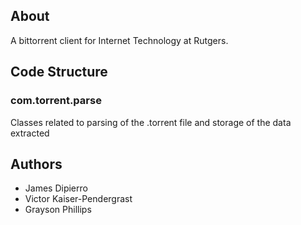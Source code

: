 ## About ##
A bittorrent client for Internet Technology at Rutgers.

## Code Structure ##
### com.torrent.parse ###
Classes related to parsing of the .torrent file and storage of the data extracted

## Authors ##
- James Dipierro
- Victor Kaiser-Pendergrast
- Grayson Phillips

